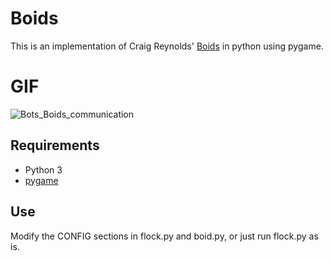 # Boids
This is an implementation of Craig Reynolds' [Boids](https://www.red3d.com/cwr/boids/) in python using pygame.

# GIF
![Bots_Boids_communication](https://github.com/user-attachments/assets/2f8584c0-1c98-464d-b9cb-4b99ba6ec35c)

## Requirements
* Python 3
* [pygame](https://www.pygame.org)

## Use
Modify the CONFIG sections in flock.py and boid.py, or just run flock.py as is.

